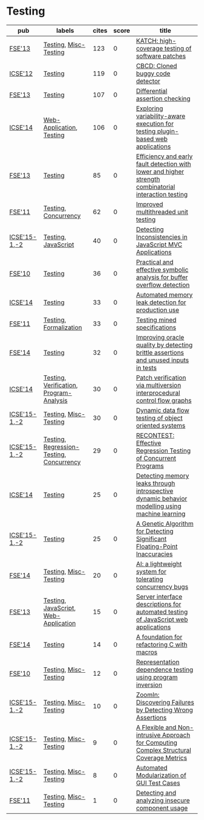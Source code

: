 # Testing

|pub|labels|cites|score|title|
|---|------|-----|-----|-----|
|[FSE'13](https://dblp.org/db/conf/sigsoft/fse2013.html)|[Testing](Testing.md), [Misc-Testing](Misc-Testing.md)|123|0|[KATCH: high-coverage testing of software patches](https://scholar.google.com/scholar?q=KATCH%3A+high-coverage+testing+of+software+patches)|
|[ICSE'12](https://dblp.org/db/conf/icse/icse2012.html)|[Testing](Testing.md)|119|0|[CBCD: Cloned buggy code detector](https://scholar.google.com/scholar?q=CBCD%3A+Cloned+buggy+code+detector)|
|[FSE'13](https://dblp.org/db/conf/sigsoft/fse2013.html)|[Testing](Testing.md)|107|0|[Differential assertion checking](https://scholar.google.com/scholar?q=Differential+assertion+checking)|
|[ICSE'14](https://dblp.org/db/conf/icse/icse2014.html)|[Web-Application](Web-Application.md), [Testing](Testing.md)|106|0|[Exploring variability-aware execution for testing plugin-based web applications](https://scholar.google.com/scholar?q=Exploring+variability-aware+execution+for+testing+plugin-based+web+applications)|
|[FSE'13](https://dblp.org/db/conf/sigsoft/fse2013.html)|[Testing](Testing.md)|85|0|[Efficiency and early fault detection with lower and higher strength combinatorial interaction testing](https://scholar.google.com/scholar?q=Efficiency+and+early+fault+detection+with+lower+and+higher+strength+combinatorial+interaction+testing)|
|[FSE'11](https://dblp.org/db/conf/sigsoft/fse2011.html)|[Testing](Testing.md), [Concurrency](Concurrency.md)|62|0|[Improved multithreaded unit testing](https://scholar.google.com/scholar?q=Improved+multithreaded+unit+testing)|
|[ICSE'15-1](https://dblp.org/db/conf/icse/icse2015-1.html),[-2](ICSE'15)|[Testing](Testing.md), [JavaScript](JavaScript.md)|40|0|[Detecting Inconsistencies in JavaScript MVC Applications](https://scholar.google.com/scholar?q=Detecting+Inconsistencies+in+JavaScript+MVC+Applications)|
|[FSE'10](https://dblp.org/db/conf/sigsoft/fse2010.html)|[Testing](Testing.md)|36|0|[Practical and effective symbolic analysis for buffer overflow detection](https://scholar.google.com/scholar?q=Practical+and+effective+symbolic+analysis+for+buffer+overflow+detection)|
|[ICSE'14](https://dblp.org/db/conf/icse/icse2014.html)|[Testing](Testing.md)|33|0|[Automated memory leak detection for production use](https://scholar.google.com/scholar?q=Automated+memory+leak+detection+for+production+use)|
|[FSE'11](https://dblp.org/db/conf/sigsoft/fse2011.html)|[Testing](Testing.md), [Formalization](Formalization.md)|33|0|[Testing mined specifications](https://scholar.google.com/scholar?q=Testing+mined+specifications)|
|[FSE'14](https://dblp.org/db/conf/sigsoft/fse2014.html)|[Testing](Testing.md)|32|0|[Improving oracle quality by detecting brittle assertions and unused inputs in tests](https://scholar.google.com/scholar?q=Improving+oracle+quality+by+detecting+brittle+assertions+and+unused+inputs+in+tests)|
|[ICSE'14](https://dblp.org/db/conf/icse/icse2014.html)|[Testing](Testing.md), [Verification](Verification.md), [Program-Analysis](Program-Analysis.md)|30|0|[Patch verification via multiversion interprocedural control flow graphs](https://scholar.google.com/scholar?q=Patch+verification+via+multiversion+interprocedural+control+flow+graphs)|
|[ICSE'15-1](https://dblp.org/db/conf/icse/icse2015-1.html),[-2](ICSE'15)|[Testing](Testing.md), [Misc-Testing](Misc-Testing.md)|30|0|[Dynamic data flow testing of object oriented systems](https://scholar.google.com/scholar?q=Dynamic+data+flow+testing+of+object+oriented+systems)|
|[ICSE'15-1](https://dblp.org/db/conf/icse/icse2015-1.html),[-2](ICSE'15)|[Testing](Testing.md), [Regression-Testing](Regression-Testing.md), [Concurrency](Concurrency.md)|29|0|[RECONTEST: Effective Regression Testing of Concurrent Programs](https://scholar.google.com/scholar?q=RECONTEST%3A+Effective+Regression+Testing+of+Concurrent+Programs)|
|[ICSE'14](https://dblp.org/db/conf/icse/icse2014.html)|[Testing](Testing.md)|25|0|[Detecting memory leaks through introspective dynamic behavior modelling using machine learning](https://scholar.google.com/scholar?q=Detecting+memory+leaks+through+introspective+dynamic+behavior+modelling+using+machine+learning)|
|[ICSE'15-1](https://dblp.org/db/conf/icse/icse2015-1.html),[-2](ICSE'15)|[Testing](Testing.md)|25|0|[A Genetic Algorithm for Detecting Significant Floating-Point Inaccuracies](https://scholar.google.com/scholar?q=A+Genetic+Algorithm+for+Detecting+Significant+Floating-Point+Inaccuracies)|
|[FSE'14](https://dblp.org/db/conf/sigsoft/fse2014.html)|[Testing](Testing.md), [Misc-Testing](Misc-Testing.md)|20|0|[AI: a lightweight system for tolerating concurrency bugs](https://scholar.google.com/scholar?q=AI%3A+a+lightweight+system+for+tolerating+concurrency+bugs)|
|[FSE'13](https://dblp.org/db/conf/sigsoft/fse2013.html)|[Testing](Testing.md), [JavaScript](JavaScript.md), [Web-Application](Web-Application.md)|15|0|[Server interface descriptions for automated testing of JavaScript web applications](https://scholar.google.com/scholar?q=Server+interface+descriptions+for+automated+testing+of+JavaScript+web+applications)|
|[FSE'14](https://dblp.org/db/conf/sigsoft/fse2014.html)|[Testing](Testing.md)|14|0|[A foundation for refactoring C with macros](https://scholar.google.com/scholar?q=A+foundation+for+refactoring+C+with+macros)|
|[FSE'10](https://dblp.org/db/conf/sigsoft/fse2010.html)|[Testing](Testing.md), [Misc-Testing](Misc-Testing.md)|12|0|[Representation dependence testing using program inversion](https://scholar.google.com/scholar?q=Representation+dependence+testing+using+program+inversion)|
|[ICSE'15-1](https://dblp.org/db/conf/icse/icse2015-1.html),[-2](ICSE'15)|[Testing](Testing.md), [Misc-Testing](Misc-Testing.md)|10|0|[ZoomIn: Discovering Failures by Detecting Wrong Assertions](https://scholar.google.com/scholar?q=ZoomIn%3A+Discovering+Failures+by+Detecting+Wrong+Assertions)|
|[ICSE'15-1](https://dblp.org/db/conf/icse/icse2015-1.html),[-2](ICSE'15)|[Testing](Testing.md), [Misc-Testing](Misc-Testing.md)|9|0|[A Flexible and Non-intrusive Approach for Computing Complex Structural Coverage Metrics](https://scholar.google.com/scholar?q=A+Flexible+and+Non-intrusive+Approach+for+Computing+Complex+Structural+Coverage+Metrics)|
|[ICSE'15-1](https://dblp.org/db/conf/icse/icse2015-1.html),[-2](ICSE'15)|[Testing](Testing.md), [Misc-Testing](Misc-Testing.md)|8|0|[Automated Modularization of GUI Test Cases](https://scholar.google.com/scholar?q=Automated+Modularization+of+GUI+Test+Cases)|
|[FSE'11](https://dblp.org/db/conf/sigsoft/fse2011.html)|[Testing](Testing.md), [Misc-Testing](Misc-Testing.md)|1|0|[Detecting and analyzing insecure component usage](https://scholar.google.com/scholar?q=Detecting+and+analyzing+insecure+component+usage)|
